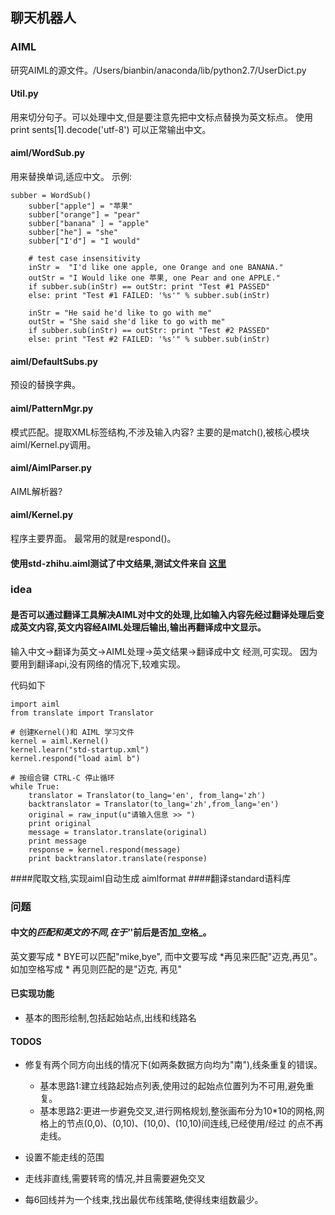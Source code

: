 ## 聊天机器人

### AIML
研究AIML的源文件。/Users/bianbin/anaconda/lib/python2.7/UserDict.py
#### Util.py
用来切分句子。可以处理中文,但是要注意先把中文标点替换为英文标点。
使用    print sents[1].decode('utf-8') 可以正常输出中文。
#### aiml/WordSub.py
用来替换单词,适应中文。
示例:
```
subber = WordSub()
    subber["apple"] = "苹果"
    subber["orange"] = "pear"
    subber["banana" ] = "apple"
    subber["he"] = "she"
    subber["I'd"] = "I would"

    # test case insensitivity
    inStr =  "I'd like one apple, one Orange and one BANANA."
    outStr = "I Would like one 苹果, one Pear and one APPLE."
    if subber.sub(inStr) == outStr: print "Test #1 PASSED"    
    else: print "Test #1 FAILED: '%s'" % subber.sub(inStr)

    inStr = "He said he'd like to go with me"
    outStr = "She said she'd like to go with me"
    if subber.sub(inStr) == outStr: print "Test #2 PASSED"    
    else: print "Test #2 FAILED: '%s'" % subber.sub(inStr)

```
#### aiml/DefaultSubs.py
预设的替换字典。
#### aiml/PatternMgr.py
模式匹配。提取XML标签结构,不涉及输入内容?
主要的是match(),被核心模块aiml/Kernel.py调用。
#### aiml/AimlParser.py
AIML解析器?
#### aiml/Kernel.py
程序主要界面。
最常用的就是respond()。

#### 使用std-zhihu.aiml测试了中文结果,测试文件来自 [这里](https://github.com/Elvis-Zhou/zhihuDM/blob/master/%E7%9F%A5%E4%B9%8E%E9%87%91%E8%9E%8D%E9%97%AE%E9%A2%98%E8%A7%A3%E6%9E%90%E6%88%90aiml%E6%A0%BC%E5%BC%8F.txt)


### idea
#### 是否可以通过翻译工具解决AIML对中文的处理,比如输入内容先经过翻译处理后变成英文内容,英文内容经AIML处理后输出,输出再翻译成中文显示。
输入中文->翻译为英文->AIML处理->英文结果->翻译成中文
经测,可实现。
因为要用到翻译api,没有网络的情况下,较难实现。

代码如下

```
import aiml
from translate import Translator

# 创建Kernel()和 AIML 学习文件
kernel = aiml.Kernel()
kernel.learn("std-startup.xml")
kernel.respond("load aiml b")

# 按组合键 CTRL-C 停止循环
while True:
    translator = Translator(to_lang='en', from_lang='zh')
    backtranslator = Translator(to_lang='zh',from_lang='en')
    original = raw_input(u"请输入信息 >> ")
    print original
    message = translator.translate(original)
    print message
    response = kernel.respond(message)
    print backtranslator.translate(response)
```
####爬取文档,实现aiml自动生成 aimlformat
####翻译standard语料库

### 问题
#### 中文的*匹配和英文的不同,在于'*'前后是否加_空格_。
英文要写成<pattern> * BYE</pattern>可以匹配"mike,bye",
而中文要写成<pattern> *再见</pattern>来匹配"迈克,再见"。
如加空格写成<pattern> * 再见</pattern>则匹配的是"迈克, 再见"

#### 已实现功能
- 基本的图形绘制,包括起始站点,出线和线路名

#### TODOS
- 修复有两个同方向出线的情况下(如两条数据方向均为"南"),线条重复的错误。

    - 基本思路1:建立线路起始点列表,使用过的起始点位置列为不可用,避免重复。
    - 基本思路2:更进一步避免交叉,进行网格规划,整张画布分为10*10的网格,网格上的节点(0,0)、(0,10)、(10,0)、(10,10)间连线,已经使用/经过
    的点不再走线。

- 设置不能走线的范围

- 走线非直线,需要转弯的情况,并且需要避免交叉

- 每6回线并为一个线束,找出最优布线策略,使得线束组数最少。
